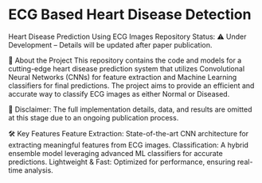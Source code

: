 # ECG Based Heart Disease Detection
Heart Disease Prediction Using ECG Images
Repository Status: ⚠️ Under Development – Details will be updated after paper publication.

📖 About the Project
This repository contains the code and models for a cutting-edge heart disease prediction system that utilizes Convolutional Neural Networks (CNNs) for feature extraction and Machine Learning classifiers for final predictions. The project aims to provide an efficient and accurate way to classify ECG images as either Normal or Diseased.

🚨 Disclaimer: The full implementation details, data, and results are omitted at this stage due to an ongoing publication process.

🛠️ Key Features
Feature Extraction: State-of-the-art CNN architecture for extracting meaningful features from ECG images.
Classification: A hybrid ensemble model leveraging advanced ML classifiers for accurate predictions.
Lightweight & Fast: Optimized for performance, ensuring real-time analysis.
